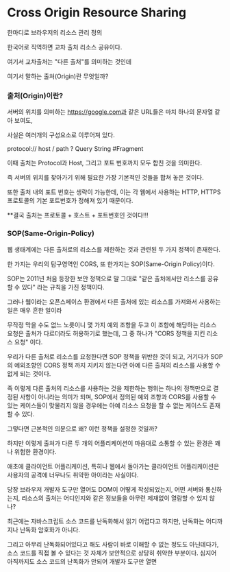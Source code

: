 # Cross Origin Resource Sharing

한마디로 브라우저의 리소스 관리 정의

한국어로 직역하면 교차 출처 리소스 공유이다.

여기서 교차출처는 "다른 출처"를 의미하는 것인데

여기서 말하는 출처(Origin)란 무엇일까?

### 출처(Origin)이란?

서버의 위치를 의미하는 https://google.com과 같은 URL들은 마치 하나의 문자열 같아 보여도,

사실은 여러개의 구성요소로 이루어져 있다.

protocol:// host / path ? Query String #Fragment

이때 출처는 Protocol과 Host, 그리고 포트 번호까지 모두 합친 것을 의미한다.

즉 서버의 위치를 찾아가기 위해 필요한 가장 기본적인 것들을 합쳐 놓은 것이다.

또한 출처 내의 포트 번호는 생략이 가능한데, 이는 각 웹에서 사용하는 HTTP, HTTPS 프로토콜의 기본 포트번호가 정해져 있기 때문이다.

**결국 출처는 프로토콜 + 호스트 + 포트번호인 것이다!!!

### SOP(Same-Origin-Policy)

웹 생태계에는 다른 출처로의 리소스를 제한하는 것과 관련된 두 가지 정책이 존재한다.

한 가지는 우리의 탐구영역인 CORS, 또 한가지는 SOP(Same-Origin Policy)이다.

SOP는 2011년 처음 등장한 보안 정책으로 말 그대로 "같은 출처에서만 리소스를 공유할 수 있다"
라는 규칙을 가진 정책이다.

그러나 웹이라는 오픈스페이스 환경에서 다른 출처에 있는 리소스를 가져와서 사용하는 일은 매우 흔한 일이라

무작정 막을 수도 없느 노릇이니 몇 가지 예외 조항을 두고 이 조항에 해당하는 리소스 요청은 출처가 다르더라도 허용하기로 했는데, 그 중 하나가 "CORS 정책을 지킨 리소스 요청" 이다.

우리가 다른 출처로 리소스를 요청한다면 SOP 정책을 위반한 것이 되고, 거기다가 SOP의 예외조항인 CORS 정책
까지 지키지 않는다면 아예 다른 출처의 리소스를 사용할 수 없게 되는 것이다.

즉 이렇게 다른 출처의 리소스를 사용하는 것을 제한하는 행위는 하나의 정책만으로 결정된 사항이 아니라는 의미가 되며, SOP에서 정의된 예외 조항과 CORS를 사용할 수 있는 케이스들이 맞물리지 않을 경우에는 아예 리소스 요청을 할 수 없는 케이스도 존재할 수 있다.

그렇다면 근본적인 의문으로 왜? 이런 정책을 설정한 것일까?

하지만 이렇게 출처가 다른 두 개의 어플리케이션이 마음대로 소통할 수 있는 환경은 꽤나 위험한 환경이다.

애초에 클라이언트 어플리케이션, 특히나 웹에서 돌아가는 클라이언트 어플리케이션은 사용자의 공격에 너무나도 취약한 아이라는 사실이다.

당장 브라우저 개발자 도구만 열어도 DOM이 어떻게 작성되었는지, 어떤 서버와 통신하는지, 리소스의 출처는 어디인지와 같은 정보들을 아무런 제재없이 열람할 수 있지 않나?

최근에는 자바스크립트 소스 코드를 난독화해서 읽기 어렵다고 하지만, 난독화는 어디까지나 난독화
암호화가 아니다.

그리고 아무리 난독화되어있다고 해도 사람이 바로 이해할 수 없는 정도도 아닌데다가, 소스 코드를 직접 볼 수 있다는 것 자체가 보안적으로 상당히 취약한 부분이다. 심지어 아직까지도 소스 코드의 난독화가 안되어 개발자 도구만 열면 <script> 태그 안에 날 것 그대로의 소스 코드가 떡하니 노출되어 있는 사이트도 많다.

이러한 상황 속에서 다른 출처의 어플리케이션이 서로 통신하는 것에 대해 아무런 제약도 존재하지 않는다면, 악의를 가진 사용자가 소스 코드를 구경한 후 CSRF(Cross-Site Request Forgery)나 XSS(Cross-Site Scripting)와 같은 방법을 사용하여 어플리케이션에서 코드가 실행된 것처럼 꾸며 사용자의 정보를 탈취하기가 너무 쉬워진다.

### 같은 출처와 다른 출처의 구분

출처가 같다고 판단하는 기준은 뭘까?

바로 Schema, Host, Port 이 3가지만 동일하면 된다.

https://naver.com:80라는 출처를 예로 들면 https:// 이라는 스키마에 naver.com 호스트를 가지고
:80번 포트를 사용하고 있다는 것이 같으면 같은 출처로 인정된다.

만약 https://naver.com:8080 같은 케이스는 만약 출처에 https://naver.com:80처럼 포트번호가 명시되어 있었다면 명백하게 다른 출처이지만 포트번호가 포함되지 않았다면
각 브라우저들의 독자적인 출처 비교 로직을 따라가게 된다.

여기서 중요한건 브라우저에 구현되어 있는 스펙이라는 것이다.
서버에 같은 출처의 요청만 받겠다는 스펙이 구현되어 있지 않으면
브라우저는 서버에게 정상적으로 요청을 보내고 정상적으로 서버는 응답한다.
후에 request 분석을 통해 Cors 정책을 위반했다면 그 응답을 버린다.

그렇기 때문에 브라우저를 통하지 않는 서버간 통신은 이 정책이 적용되지 않는다.
또 CORS 정책을 위반하는 리소스 요청 때문에 에러가 발생했다고 해도 서버 쪽 로그에는 정상적으로 응답했다는 로그만 남기 때문에, CORS가 돌아가는 방식을 정확히 모르면 에러 트레이싱에 난항을 겪을수도...?


그럼 본격적으로 어떤 방법을 통해 서로 다른 출처를 가진 리소스를 안전하게 사용할 수 있는지 알아보도록 하자.

기본적으로 웹 클라이언트 어플리케이션이 다른 출처의 리소스를 요청할 때는 HTTP 프로토콜을 사용하여 요청을 

보내게 되는데, 이 때 브라우저는 요청 헤더에 Origin이라는 필드에 요청을 보내는 출처를 함께 담아낸다.

```
Origin: https://github.com/Daniel-kim-junior
```

이후 서버가 이 요청에 대한 응답을 할 때 응답 헤더의 Access-Control-Allow-Origin이라는 값에 "이 리소

스를 접근하는 것이 허용된 출처"를 내려주고, 이후 응답을 받은 브라우저는 자신이 보냈던 요청의 Origin과 서

버가 보내준 응답의 Access-Control-Allow-Origin 을 비교해본 후 이 응답이 유효한 응답이 아닌지를 결정한다.


CORS가 동작하는 방식은 한 가지가 아니라 세 가지의 시나리오에 따라 변경된다.

---

### Preflight Request

프리플라이트(Preflight) 방식은 일반적으로 우리가 웹 어플리케이션을 개발할 때 가장 많이 마주치는 시나리오

브라우저는 요청을 한번에 보내지 않고 예비 요청과 본 요청으로 나누어 서버로 전송한다.

이때 브라우저가 본 요청을 보내기 전에 보내는 예비 요청을 Preflight라고 부르는 것,

이 예비 요청에는 HTTP 메소드 중 OPTIONS 메소드가 사용된다. 

예비 요청의 역할은 본 요청을 보내기 전에 브라우저 스스로 이 요청을 보내는 것이 안전한지 확인하는 과정이다.

---

### Preflight 플로우 차트

[!preflight](./img/cors-preflight.png)

요청의 유효성 검사

우리가 자바스크립트의 fetch API를 사용하여 브라우저에게 리소스를 받아오라는 명령을 내리면 브라우저는 

서버에게 예비 요청을 먼저 보내고, 서버는 이 예비 요청에 대한 응답으로 현재 자신이 어떤 것들을 허용하고, 

어떤 것들을 금지하고 있는지에 대한 정보를 응답 헤더에 담아서 브라우저에게 다시 보내주게 된다.

```js
const headers = new Headers({
  'Content-Type': 'text/xml',
});
fetch('https://github.com/Daniel-kim-junior', { headers });
```


```http
OPTIONS https://github.com/Daniel-kim-junior

Accept: */*
Accept-Encoding: gzip, deflate, br
Accept-Language: en-US,en;q=0.9,ko;q=0.8,ja;q=0.7,la;q=0.6
Access-Control-Request-Headers: content-type
Access-Control-Request-Method: GET
Connection: keep-alive
Host: evanmoon.tistory.com
Origin: https://github.com/Daniel-kim-junior
Referer: https://github.com/Daniel-kim-junior/2020/04/13/about
Sec-Fetch-Dest: empty
Sec-Fetch-Mode: cors
Sec-Fetch-Site: cross-site
```

실제로 OPTIONS 메소드로 브라우저가 보낸 요청을 보면, 단순히 Origin에 대한 정보 뿐만 아니라 자신이 예비 요청 이후 보낼 본 요청에 대한 다른 정보들도 함께 포함되어 있는 것을 볼 수 있다.

이 예비 요청에서 브라우저는 Access-Control-Request-Headers를 사용하여 자신이 본 요청에서 

Content-Type 헤더를 사용할 것을 알려주거나, Access-Control-Request-Method를 사용하여 이후 

GET 메소드를 사용할 것을 서버에게 미리 알려주고 있는 것이다.

이렇게 예비 요청을 보내면, 예비 요청에 대한 응답을 서버에서 해준다.

```http
OPTIONS https://github.com/Daniel-kim-junior 200 OK

Access-Control-Allow-Origin: https://github.com/Daniel-kim-junior
Content-Encoding: gzip
Content-Length: 699
Content-Type: text/xml; charset=utf-8
Date: Sun, 24 May 2020 11:52:33 GMT
P3P: CP='ALL DSP COR MON LAW OUR LEG DEL'
Server: Apache
Vary: Accept-Encoding
X-UA-Compatible: IE=Edge
```

여기서 눈여겨 볼것은 서버가 보내준 응답 헤더에 포함된 Access-Control-Allow-Origin : https://github.com/Daniel-kim-junior 라는 값이다.

깃허브 서버는 이 리소스에 접근이 가능한 출처는 오직 https://github.com/Daniel-kim-junior 뿐이라고 응답해 준 것이다.

나는 localhost:8080이므로 서버가 허용해준 출처와는 다른 출처이다.

결국 브라우저는 이 요청이 CORS 정책을 위반했다고 판단하고 에러를 뱉는다.


🚨 Access to fetch at ‘https://evanmoon.tistory.com/rss’ from origin ‘https://evan-moon.github.io’ has been blocked by CORS policy: Response to preflight request doesn’t pass access control check: The ‘Access-Control-Allow-Origin’ header has a value ‘http://evanmoon.tistory.com’ that is not equal to the supplied origin. Have the server send the header with a valid value, or, if an opaque response serves your needs, set the request’s mode to ‘no-cors’ to fetch the resource with CORS disabled.

이때 예비 요청에 대한 응답에서 에러가 발생하지 않고 정상적으로 `200`이 떨어졌는데, 콘솔 창에는 빨갛게 에러가 표시되기 때문에 많은 분들이 헷갈려하시는데, 

CORS 정책 위반으로 인한 에러는 예비 요청의 성공 여부와 별 상관이 없다. 브라우저가 CORS 정책 위반 여부를 판단하는 시점은 예비 요청에 대한 응답을 받은 이후이기 때문이다. 
(서버에서 Origin 값을 받아와야 교차 체크가 가능하기 때문)

예비 요청 자체가 실패해도 똑같이 CORS 정책 위반으로 처리될 수도 있지만, 중요한 것은 예비 요청의 성공/실패 여부가 아니라 

"응답 헤더에 유효한 Access-Control-Allow-Origin 값이 존재하는가"이다

만약 예비 요청이 실패해서 200이 아닌 상태코드가 내려오더라도 헤더에 저 값이 제대로 들어가있다면 적어도 CORS 정책 위반은 아니라는 의미이다.

대부분의 경우 이렇게 예비 요청, 본 요청을 나누어 보내는 프리플라이트 방식을 사용하기는 하지만, 모든 상황에서 이렇게 두 번씩 요청을 보내는 것은 아니다. 

조금 까다로운 조건이기는 하지만 어떤 경우에는 예비 요청없이 본 요청만으로 CORS 정책 위반 여부를 검사하기도 한다.

---

### Simple Request

이 시나리오에 대한 정식 명칭은 없지만 MDN의 CORS 문서에는 이 시나리오를 Simple Request라고 부르고 있다. 

단순 요청은 예비 요청을 보내지 않고 바로 서버에게 본 요청을 보낸 후, 서버가 이에 대한 응답으로 헤더에

Access-Control-Allow-Origin과 같은 값을 보내주면 그때 브라우저가 CORS 정책 위반 여부를 검사하는 

방식이다. 즉 프라이플라이트와 단순 요청의 시나리오는 전반적인 로직 자체는 같되, 예비 요청의 존재 여부만 다르다.

[!단순요청](./img/simple-request.png)


하지만 아무 때나 단순 요청을 사용할 수 있는 것은 아니고, 특정 조건을 만족하는 경우에만 예비 요청을 생략할 수 있다.

게다가 이 조건이 까다롭기 때문에 일반적인 방법으로 웹 어플리케이션 아키텍처를 설계하게 되면 거의 충족시키기 어려운 조건들이다.

```
1. 요청의 메소드는 GET, HEAD, POST 중 하나여야 한다.
2. Accept, Accept-Language, Content-Language, Content-Type, DPR, Downlink, Save-Data, Viewport-Width, Width를 제외한 헤더를 사용하면 안된다.
3. 만약 Content-Type을 사용하는 경우에는 application/x-www-form-urlencoded, multipart/form-data, text-plain만 허용된다.
```

사실 1번 조건의 경우에는 그냥 PUT이나 DELETE 같은 메소드를 사용하지 않으면 되는 것 뿐이다.

하지만 2번과 3번 조건 같은 경우는 조금 까다롭다.

애초에 저 조건에 명시된 헤더들은 진짜 기본적인 헤더들이기 때문에, 복잡한 상용 웹 어플리케이션에서 이 헤더들 외에 추가적인 헤더를 사용하지 않는 경우는 드물다.

당장 사용자 인증에 사용되는 Authorization 헤더 조차 저 조건에 포함되지 않는다.

게다가 대부분 HTTP API는 text/xml이나 application/json 컨텐츠 타입을 가지도록 설계되기 때문에 사실 상 이 조건들을 만족시키는 상황을 만들기는 그렇게 쉽지 않은 것이 현실

---

### Credentialed Request

3번째 시나리오는 인증된 요청을 사용하는 방법이다. 이 시나리오는 CORS의 기본적인 방식이라기 보다는 

다른 출처 간 통신에서 좀 더 보안을 강화하고 싶을 때 사용하는 방법이다.

기본적으로 브라우저가 제공하는 비동기 리소스 요청 API인 XMLHttpRequest 객체나 fetch API는 별도의 

옵션 없이 브라우저의 쿠키 정보나 인증과 관련된 헤더를 함부로 요청에 담지 않는다. 이때 요청에 인증과 관련

된 정보를 담을 수 있게 해주는 옵션이 바로 credentials 옵션이다.

이 옵션에는 총 3가지의 값을 사용할 수 있으며, 각 값들이 가지는 의미는 다음과 같다.

    same-origin : 같은 출처 간 요청에만 인증 정보를 담을 수 있다.
    include : 모든 요청에 인증 정보를 담을 수 있다.
    omit : 모든 요청에 인증 정보를 담지 않는다.

만약 여러분이 same-origin이나 Include와 같은 옵션을 사용하여 리소스 요청에 인증 정보가 포함된다면, 이제 브라우저는 다른 출처의 리소스를 요청할 때 단순히 Access-Control-Access-Origin만 확인하는 것이 아니라 좀 더 빡빡한 검사 조건을 추가하게 된다.

또 구글 크롬 브라우저의 credentials 기본 값은 같은 출처 내에서만 인증 정보를 사용하겠다는 same-origin

이기 때문에, 필자의 로컬 환경에서 https://github.com/Daniel-kim-junior 로 보내는 리소스 요청에는 당연

히 브라우저의 쿠키와 같은 인증 정보가 포함되어 있지 않다.

그렇기 때문에 브라우저는 단순히 Access-Control-Allow-Origin : * 이라는 값만 보고 "이 요청은 안전하

다" 라는 결론을 내린다. 그러나 credentials 옵션을 모든 요청에 인증 정보를 포함하겠다는 의미를 가진 

include로 변경하고 같은 요청을 보내면 상황이 달라진다

```js
fetch(' https://github.com/Daniel-kim-junior', {
  credentials: 'include', // Credentials 옵션 변경!
});
```

🚨 Access to fetch at ’[https://evan-moon.github.io/feed.xml](https://evan-moon.github.io/feed.xml)’ from origin ’[http://localhost:8000](http://localhost:8000/)’ has been blocked by CORS policy: The value of the ‘Access-Control-Allow-Origin’ header in the response must not be the wildcard ’*’ when the request’s credentials mode is ‘include’.

브라우저는 인증 모드가 include 일 경우, 모든 요청을 허용한다는 의미의 `*`를 Access-Control-Allow-Origin 헤더에 사용하면 안된다고 이야기 하고 있다.

이처럼 요청에 인증 정보가 담겨있는 상태에서 다른 출처의 리소스를 요청하게 되면 브라우저는 CORS 정책 위반 여부를 검사하는 룰에 다음 두 가지를 추가하게 된다.

1. Access-Control-Allow-Origin에는 `*`를 사용할 수 없으며, 명시적인 URL이어야 한다.
2. 응답 헤더에는 반드시 Access-Control-Allow-Credentials: true가 존재해야한다.

인증까지 얽혀있는 이 시나리오는 다른 시나리오에 비해 다소 복잡하다고 생각하지만 이렇게 CORS 정책에 대

한 다양한 시나리오를 알아두면 실제 상황에서 CORS 정책 위반으로 인한 문제가 발생했을 경우에 시간을 크게 

단축시킬 수 있어 숙지 해놓자.

---

### CORS를 해결할 수 있는 방법

지금까지 CORS가 무엇인지, 어떤 상황에서 CORS 정책이 적용되고 위반되는 것인지 알아봤다면 실질적으로 

CORS 정책 위반으로 인한 문제가 발생했을 경우에 해결할 수 있는 방법을 알아본다.

---

### Access-Control-Allow-Origin 세팅하기

CORS 정책 위반으로 인한 문제를 해결하는 가장 대표적인 방법은, 그냥 정석대로 서버에서 `Access-Control-Allow-Origin` 헤더에 알맞은 값을 세팅해주는 것이다

이때 와일드카드인 `*`을 사용하여 이 헤더를 세팅하게 되면 모든 출처에서 오는 요청을 받아먹겠다는 의미이므

로 당장은 편할 수 있겠지만, 바꿔서 생각하면 정체도 모르는 이상한 출처에서 오는 요청까지 모두 받아먹겠다

는 오픈 마인드와 다를 것 없으므로 보안적으로 심각한 이슈가 발생할 수도 있다.

그러니 가급적이면 귀찮더라도 Access-Control-Allow-Origin: 특정 url 과 같이 출처를 명시하도록 하자.

이 헤더는 Nginx나 Apache와 같은 서버 엔진의 설정에서 추가할 수도 있지만, 아무래도 복잡한 세팅을 하기는 불편하기 때문에 소스 코드 내에서 응답 미들웨어 등을 사용하여 세팅하는 것을 추천한다.

Spring, Express, Django와 같은 프레임워크들은 모두 CORS 관련 설정을 위한 세팅이나 미들웨어 라이브

러리를 제공하고 있으니 세팅 자체가 어렵진 않다.

---

### Webpack Dev Server로 리버스 프록싱 하기


사실 CORS를 가장 많이 마주치는 환경은 바로 로컬에서 프론트엔드 어플리케이션을 개발하는 경우라고 해도 

과언이 아니다. 백엔드에는 이미 Access-Control-Allow-Origin 헤더가 세팅되어있겠지만, 이 중요한 헤더

에다 http://localhost:3000 같은 범용적인 출처를 넣어주는 경우는 드물기 때문이다.

프론트엔드 개발자는 대부분 웹팩과 `webpack-dev-server`를 사용하여 자신의 머신에 개발 환경을 구축하게 

되는데, 이 라이브러리가 제공하는 프록시 기능을 사용하면 아주 편하게 CORS 정책을 우회할 수 있다.

```js
module.exports = {
  devServer: {
    proxy: {
      '/api': {
        target: 'https://api.evan.com',
        changeOrigin: true,
        pathRewrite: { '^/api': '' },
      },
    }
  }
}
```
이렇게 설정을 해놓으면 로컬 환경에서 `/api`로 시작하는 URL로 보내는 요청에 대해 브라우저는

`localhost:8000/api`로 요청을 보낸 것으로 알고 있지만, 사실 뒤에서 웹팩이 `https://api.evan.com`

으로 요청을 프록싱해주기 때문에 마치 CORS 정책을 지킨 것처럼 브라우저를 속이면서도 우리는 원하는 서버

와 자유롭게 통신을 할 수 있다. 즉, 프록싱을 통해 CORS 정책을 우회할 수 있는 것이다.

혹시 [webpack-dev-middleware](https://github.com/webpack/webpack-dev-middleware)와 Node 서버의 조합으로 개발 환경을 직접 구축했더라도 [http-proxy-middleware](https://github.com/chimurai/http-proxy-middleware) 라이브러리를 사용하면 손쉽게 프록시 설정을 할 수 있으니 걱정하지말자. 
(`webpack-dev-server`도 내부적으로는 어차피 `http-proxy-middleware`를 사용한다)

다만 이 방법은 실제 프로덕션 환경에서도 클라이언트 어플리케이션의 소스를 서빙하는 출처와 API 서버의 출처가 같은 경우에 사용하는 것이 좋다. 

물론 로컬 개발 환경에서야 웹팩이 요청을 프록싱해주니 아무 이상이 없겠지만, 어플리케이션을 빌드하고 서버에 올리고 나면 더 이상 `webpack-dev-server`가 구동하는 환경이 아니기 때문에 프록싱이고 나발이고 이상한 곳으로 API 요청을 보내기 때문이다.

예를 들어 API 서버의 출처는 `https://api.evan.com`이고 클라이언트 어플리케이션을 서빙하는 서버의 출처는 `https://www.evan.com`이라면, 다음과 같은 상황이 발생한다는 것이다.

```js
fetch('/api/me');
```

```http
로컬환경에서는...
GET https://api.evan.com/me 200 OK

실제 서버에는 프록싱 로직이 없음...
GET https://www.evan.com/api/me 404 Not Found
```

물론 비즈니스 로직 내에서 `process.env.NODE_ENV`와 같은 빌드 환경 변수를 사용하여 분기 로직을 작성하는 방법도 있지만, 개인적으로 비즈니스 로직에 이런 개발 환경 전용 소스가 포함되는 것은 별로 좋지 않다고 생각해서 피하는 편이다.

 `webpack-dev-server`의 프록싱 옵션을 사용하여 자체적으로 해결하는 방법도 있지만, 이 방법은 로컬 개발 환경에서만 통하는 방법인데다가, 근본적인 문제 해결 방법이 아니기 때문에 결국 운영 환경에서 CORS 정책 위반 문제를 해결하기 위해서는 백엔드 개발자의 도움이 필요할 수 밖에 없다.


결론 : 서버 개발자가 다 하자!!




